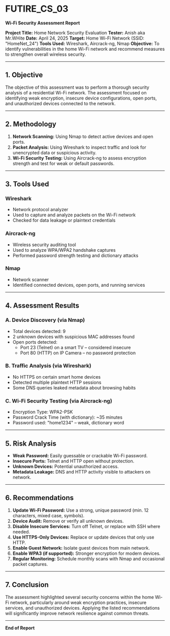 # FUTIRE_CS_03
**Wi-Fi Security Assessment Report**

**Project Title:** Home Network Security Evaluation
**Tester:** Anish aka Mr.WHite
**Date:** April 24, 2025
**Target:** Home Wi-Fi Network (SSID: "HomeNet_24")
**Tools Used:** Wireshark, Aircrack-ng, Nmap
**Objective:** To identify vulnerabilities in the home Wi-Fi network and recommend measures to strengthen overall wireless security.

---

## 1. Objective
The objective of this assessment was to perform a thorough security analysis of a residential Wi-Fi network. The assessment focused on identifying weak encryption, insecure device configurations, open ports, and unauthorized devices connected to the network.

---

## 2. Methodology

1. **Network Scanning:** Using Nmap to detect active devices and open ports.
2. **Packet Analysis:** Using Wireshark to inspect traffic and look for unencrypted data or suspicious activity.
3. **Wi-Fi Security Testing:** Using Aircrack-ng to assess encryption strength and test for weak or default passwords.

---

## 3. Tools Used

### Wireshark
- Network protocol analyzer
- Used to capture and analyze packets on the Wi-Fi network
- Checked for data leakage or plaintext credentials

### Aircrack-ng
- Wireless security auditing tool
- Used to analyze WPA/WPA2 handshake captures
- Performed password strength testing and dictionary attacks

### Nmap
- Network scanner
- Identified connected devices, open ports, and running services

---

## 4. Assessment Results

### A. Device Discovery (via Nmap)
- Total devices detected: 9
- 2 unknown devices with suspicious MAC addresses found
- Open ports detected:
  - Port 23 (Telnet) on a smart TV – considered insecure
  - Port 80 (HTTP) on IP Camera – no password protection

### B. Traffic Analysis (via Wireshark)
- No HTTPS on certain smart home devices
- Detected multiple plaintext HTTP sessions
- Some DNS queries leaked metadata about browsing habits

### C. Wi-Fi Security Testing (via Aircrack-ng)
- Encryption Type: WPA2-PSK
- Password Crack Time (with dictionary): ~35 minutes
- Password used: "home1234" – weak, dictionary word

---

## 5. Risk Analysis

- **Weak Password:** Easily guessable or crackable Wi-Fi password.
- **Insecure Ports:** Telnet and HTTP open without protection.
- **Unknown Devices:** Potential unauthorized access.
- **Metadata Leakage:** DNS and HTTP activity visible to attackers on network.

---

## 6. Recommendations

1. **Update Wi-Fi Password:** Use a strong, unique password (min. 12 characters, mixed case, symbols).
2. **Device Audit:** Remove or verify all unknown devices.
3. **Disable Insecure Services:** Turn off Telnet, or replace with SSH where needed.
4. **Use HTTPS-Only Devices:** Replace or update devices that only use HTTP.
5. **Enable Guest Network:** Isolate guest devices from main network.
6. **Enable WPA3 (if supported):** Stronger encryption for modern devices.
7. **Regular Monitoring:** Schedule monthly scans with Nmap and occasional packet captures.

---

## 7. Conclusion
The assessment highlighted several security concerns within the home Wi-Fi network, particularly around weak encryption practices, insecure services, and unauthorized devices. Applying the listed recommendations will significantly improve network resilience against common threats.

---

**End of Report**

